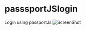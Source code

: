# passsportJSlogin
Login using passportJs
![ScreenShot](https://drive.google.com/file/d/0By2XwHJSN1WoREVMN2pyemdrZ0E/view?usp=sharing)